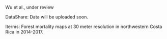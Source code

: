 Wu et al., under review

DataShare: Data will be uploaded soon.

Iterms: Forest mortality maps at 30 meter resolution in northwestern Costa Rica in 2014-2017.
